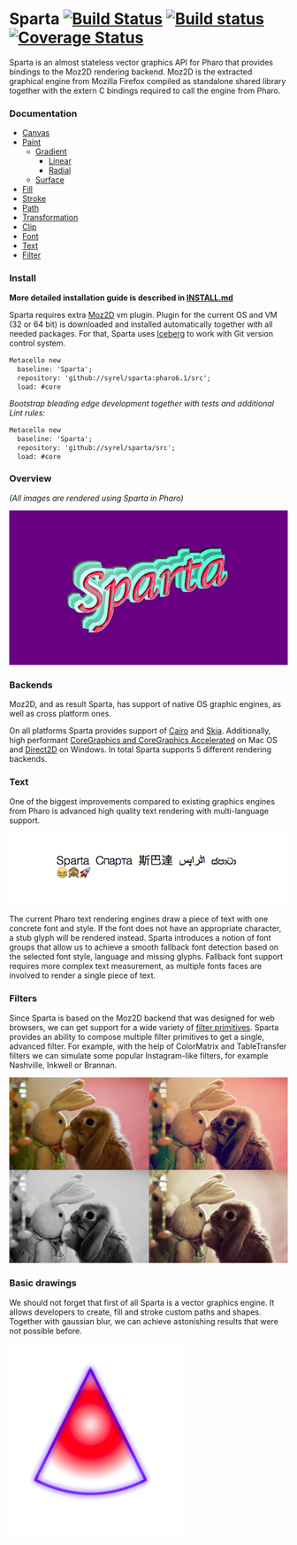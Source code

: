 # Sparta [![Build Status](https://travis-ci.org/syrel/Sparta.svg?branch=master)](https://travis-ci.org/syrel/Sparta) [![Build status](https://ci.appveyor.com/api/projects/status/5rivbl8u726h31is?svg=true)](https://ci.appveyor.com/project/syrel/sparta) [![Coverage Status](https://coveralls.io/repos/github/syrel/Sparta/badge.svg?branch=master)](https://coveralls.io/github/syrel/Sparta?branch=master)

Sparta is an almost stateless vector graphics API for Pharo that provides bindings to the Moz2D rendering backend. Moz2D is the extracted graphical engine from Mozilla Firefox compiled as standalone shared library together with the extern C bindings required to call the engine from Pharo.

### Documentation
  - [Canvas](src/Sparta-Core.package/SpartaCanvas.class/README.md)
  - [Paint](src/Sparta-Core.package/TSpartaPaint.trait/README.md)
    - [Gradient](src/Sparta-Core.package/TSpartaGradientPaint.trait/README.md)
      - [Linear](src/Sparta-Core.package/TSpartaLinearGradientPaint.trait/README.md)
      - [Radial](src/Sparta-Core.package/TSpartaRadialGradientPaint.trait/README.md)
    - [Surface](src/Sparta-Core.package/TSpartaSurfacePaint.trait/README.md)
  - [Fill](src/Sparta-Core.package/SpartaFillPainter.class/README.md)
  - [Stroke](src/Sparta-Core.package/SpartaStrokePainter.class/README.md)
  - [Path](src/Sparta-Core.package/TSpartaPathBuilder.trait/README.md)
  - [Transformation](src/Sparta-Core.package/SpartaTransformationBuilder.class/README.md)
  - [Clip](src/Sparta-Core.package/SpartaClipper.class/README.md)
  - [Font](src/Sparta-Core.package/SpartaFontBuilder.class/README.md)
  - [Text](src/Sparta-Core.package/SpartaTextPainter.class/README.md)
  - [Filter](src/Sparta-Core.package/SpartaFilterPainter.class/README.md)

### Install

**More detailed installation guide is described in [INSTALL.md](INSTALL.md)**

Sparta requires extra [Moz2D](https://github.com/syrel/Moz2D) vm plugin. Plugin for the current OS and VM (32 or 64 bit) is downloaded and installed automatically together with all needed packages. For that, Sparta uses [Iceberg](https://github.com/npasserini/iceberg) to work with Git version control system.

```smalltalk
Metacello new
  baseline: 'Sparta';
  repository: 'github://syrel/sparta:pharo6.1/src';
  load: #core
```
*Bootstrap bleading edge development together with tests and additional Lint rules:*
```smalltalk
Metacello new
  baseline: 'Sparta';
  repository: 'github://syrel/sparta/src';
  load: #core
```

### Overview
*(All images are rendered using Sparta in Pharo)*

!["Sparta" string rendered with applied neon filter](screenshots/Sparta-v1-Neon.png "Neon filter")

### Backends
Moz2D, and as result Sparta, has support of native OS graphic engines, as well as cross platform ones.

On all platforms Sparta provides support of [Cairo](https://cairographics.org) and [Skia](https://skia.org/). Additionally, high performant [CoreGraphics and CoreGraphics Accelerated](https://developer.apple.com/reference/coregraphics) on Mac OS and [Direct2D](https://msdn.microsoft.com/en-us/library/windows/desktop/dd317121(v=vs.85).aspx) on Windows.
In total Sparta supports 5 different rendering backends. 

### Text
One of the biggest improvements compared to existing graphics engines from Pharo is advanced high quality text rendering with multi-language support.

![Multilanguage support in Sparta](screenshots/Sparta-v1-Multilanguage.png "Sparta Multilanguage")

The current Pharo text rendering engines draw a piece of text with one concrete font and style. If the font does not have an appropriate character, a stub glyph will be rendered instead.
Sparta introduces a notion of font groups that allow us to achieve a smooth fallback font detection based on the selected font style, language and missing glyphs. Fallback font support requires more complex text measurement, as multiple fonts faces are involved to render a single piece of text.

### Filters
Since Sparta is based on the Moz2D backend that was designed for web browsers, we can get support for a wide variety of [filter primitives](https://www.w3.org/TR/SVG/filters.html). Sparta provides an ability to compose multiple filter primitives to get a single, advanced filter. For example, with the help of ColorMatrix and TableTransfer filters we can simulate some popular Instagram-like filters, for example Nashville, Inkwell or Brannan.

![Instagram-like filters implemented with Sparta](screenshots/Sparta-v1-Filters.png "Sparta Filters")

### Basic drawings
We should not forget that first of all Sparta is a vector graphics engine. It allows developers to create, fill and stroke custom paths and shapes. Together with gaussian blur, we can achieve astonishing results that were not possible before.

![Basic vector graphics in Sparta](screenshots/Sparta-v1-Shapes.png "Sparta Shapes")
